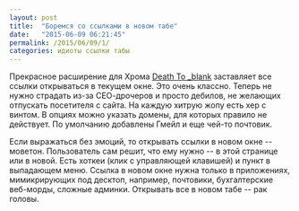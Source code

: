 ```yaml
---
layout: post
title:  "Боремся со ссылками в новом табе"
date:   "2015-06-09 06:21:45"
permalink: /2015/06/09/1/
categories: идиоты ссылки табы
---
```


Прекрасное расширение для Хрома
[Death To _blank](https://chrome.google.com/webstore/detail/death-to-blank/gneobebnilffgkejpfhlgkmpkipgbcno)
заставляет все ссылки открываться в текущем окне. Это очень
классно. Теперь не нужно страдать из-за СЕО-дрочеров и просто дебилов,
не желающих отпускать посетителя с сайта. На каждую хитрую жопу есть
хер с винтом. В опциях можно указать домены, для которых правило не
действует. По умолчанию добавлены Гмейл и еще чей-то почтовик.

Если выражаться без эмоций, то открывать ссылки в новом окне --
моветон. Пользователь сам решит, что ему нужно -- в этой странице или
в новой. Есть хоткеи (клик с управляющей клавишей) и пункт в
выпадающем меню. Ссылка в новом окне нужна только в приложениях,
мимикрирующих под десктоп, например, почтовики, бухгалтерские
веб-морды, сложные админки. Открывать все в новом табе -- рак головы.
